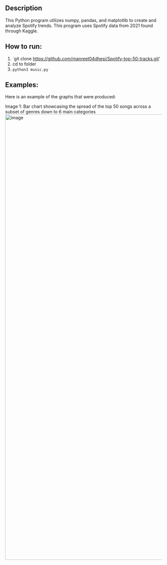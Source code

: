 ## Description
This Python program utilizes numpy, pandas, and matplotlib to create and analyze Spotify trends. This program uses Spotify data from 2021 found through Kaggle.

## How to run:
1. `git clone https://github.com/manreet04dhesi/Spotify-top-50-tracks.git'
2. cd to folder
3. `python3 music.py`

## Examples:

Here is an example of the graphs that were produced:

Image 1: Bar chart showcasing the spread of the top 50 songs across a subset of genres down to 6 main categories
<img width="1428" alt="image" src="https://github.com/manreet04dhesi/Spotify-top-50-tracks/assets/144570151/16f4b46a-9588-42e0-94b4-0758207e7095">
